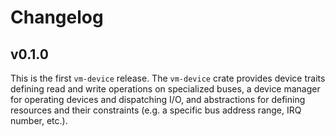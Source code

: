 # Changelog

## v0.1.0

This is the first `vm-device` release.
The `vm-device` crate provides device traits defining read and write operations
on specialized buses, a device manager for operating devices and dispatching
I/O, and abstractions for defining resources and their constraints (e.g. a
specific bus address range, IRQ number, etc.).
